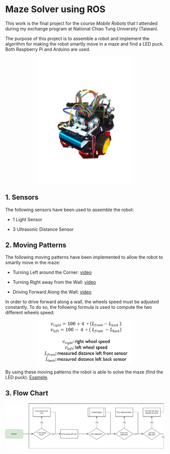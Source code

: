 # Maze Solver using ROS

This work is the final project for the course _Mobile Robots_ that I attended during my exchange program at National Chiao Tung University (Taiwan).

The purpose of this project is to assemble a robot and implement the algorithm for making the robot smartly move in a maze and find a LED puck. Both Raspberry Pi and Arduino are used.

<p align="center"> 
    <img src="https://github.com/AlessandroSaviolo/Maze-Solver-using-ROS/blob/master/robot.png" width="300">
 </p>

## 1. Sensors

The following sensors have been used to assemble the robot:

- 1 Light Sensor

- 3 Ultrasonic Distance Sensor

## 2. Moving Patterns

The following moving patterns have been implemented to allow the robot to smartly move in the maze:

- Turning Left around the Corner: [video](https://drive.google.com/open?id=1uL91m3qKWXh3cAUHWBK753OTw1f-OLUo)

- Turning Right away from the Wall: [video](https://drive.google.com/open?id=13IyM1QUc8puFO04YyQsOi69TPIz-a-xj)

- Driving Forward Along the Wall: [video](https://drive.google.com/open?id=11nRQmE2CjdI5d-o7rK5lUJJoIlie7RMg)

In order to drive forward along a wall, the wheels speed must be adjusted constantly. To do so, the following formula is used to compute the two different wheels speed:

<p align="center"> 
    <img src="https://github.com/AlessandroSaviolo/Maze-Solver-using-ROS/blob/master/formula.png" width="300">
 </p>
 
By using these moving patterns the robot is able to solve the maze (find the LED puck). [Example](https://drive.google.com/open?id=1TgJsNmxUYT0vSp0hUjnV_xIgBrioQ4Jq).
 
 ## 3. Flow Chart
 
 <p align="center"> 
    <img src="https://github.com/AlessandroSaviolo/Maze-Solver-using-ROS/blob/master/flowchart.jpg" width="1000">
 </p>
